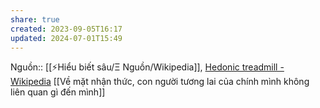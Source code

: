 ```yaml
---
share: true
created: 2023-09-05T16:17
updated: 2024-07-01T15:49
---
```

Nguồn:: [[⚡Hiểu biết sâu/Ξ Nguồn/Wikipedia]], [Hedonic treadmill - Wikipedia](https://en.wikipedia.org/wiki/Hedonic_treadmill)
[[Về mặt nhận thức, con người tương lai của chính mình không liên quan gì đến mình]]
